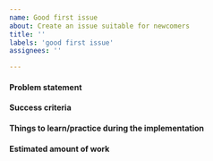 ```yaml
---
name: Good first issue
about: Create an issue suitable for newcomers
title: ''
labels: 'good first issue'
assignees: ''

---
```


#### Problem statement

<!-- Describe the problem and why it is important to solve it, point to external resources. -->

#### Success criteria

<!-- List all changes required for this issue to be completed. -->

#### Things to learn/practice during the implementation

<!-- List interesting things that a contributor can learn by working on this issue. -->

<!--
#### Implementation details
 -->

<!-- Uncomment to provide additional technical implementation suggestions to help a contributor address the issue. -->

#### Estimated amount of work

<!-- Include implementation and code review effort. Use t-shirt sizes:
- XS - half a day
- S - up to one day
- M - up to three days
- L - up to a five days -->
